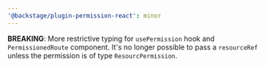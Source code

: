 ```yaml
---
'@backstage/plugin-permission-react': minor
---
```


**BREAKING**: More restrictive typing for `usePermission` hook and `PermissionedRoute` component. It's no longer possible to pass a `resourceRef` unless the permission is of type `ResourcPermission`.
